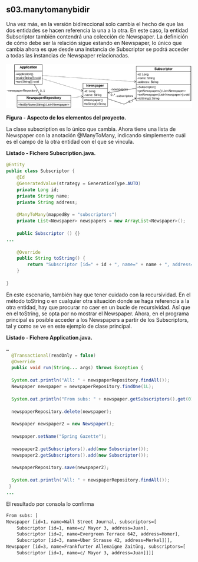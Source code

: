 ## s03.manytomanybidir

Una vez más, en la versión bidireccional solo cambia el hecho de que las dos entidades se hacen referencia la una a la otra. En este caso, la entidad Subscriptor también contendrá una colección de Newspaper. La definición de cómo debe ser la relación sigue estando en Newspaper, lo único que cambia ahora es que desde una instancia de Subscriptor se podrá acceder a todas las instancias de Newspaper relacionadas.
 
![Elementos del proyecto](s03.manytomanybidir.png)

**Figura - Aspecto de los elementos del proyecto.**


La clase subscription es lo único que cambia. Ahora tiene una lista de Newspaper con la anotación @ManyToMany, indicando simplemente cuál es el campo de la otra entidad con el que se vincula.

**Listado - Fichero Subscription.java.**

```java
@Entity
public class Subscriptor {
    @Id
    @GeneratedValue(strategy = GenerationType.AUTO)
	private Long id;
	private String name;
	private String address;
	
	@ManyToMany(mappedBy = "subscriptors")
	private List<Newspaper> newspapers = new ArrayList<Newspaper>();
	
	public Subscriptor () {}
...

	@Override
	public String toString() {
		return "Subscriptor [id=" + id + ", name=" + name + ", address=" + address + "]";
	}
	
}
```

En este escenario, también hay que tener cuidado con la recursividad. En el método toString o en cualquier otra situación donde se haga referencia a la otra entidad, hay que procurar no caer en un bucle de recursividad. Así que en el toString, se opta por no mostrar el Newspaper.
Ahora, en el programa principal es posible acceder a los Newspapers a partir de los Subscriptors, tal y como se ve en este ejemplo de clase principal.

**Listado - Fichero Application.java.**

```java
…
  @Transactional(readOnly = false)
  @Override
  public void run(String... args) throws Exception {

  System.out.println("All: " + newspaperRepository.findAll());
  Newspaper newspaper = newspaperRepository.findOne(1L);
  
  System.out.println("From subs: " + newspaper.getSubscriptors().get(0).getNewspapers());
  
  newspaperRepository.delete(newspaper);
  
  Newspaper newspaper2 = new Newspaper();

  newspaper.setName("Spring Gazette");
  
  newspaper2.getSubscriptors().add(new Subscriptor());
  newspaper2.getSubscriptors().add(new Subscriptor());
  
  newspaperRepository.save(newspaper2);
  
  System.out.println("All: " + newspaperRepository.findAll());
 }
...
```

El resultado por consola lo confirma

```bash
From subs: [
Newspaper [id=1, name=Wall Street Journal, subscriptors=[
	Subscriptor [id=1, name=c/ Mayor 3, address=Juan], 
	Subscriptor [id=2, name=Evergreen Terrace 642, address=Homer], 
	Subscriptor [id=3, name=Uber Strasse 42, address=Merkel]]], 
Newspaper [id=3, name=Frankfurter Allemaigne Zaitüng, subscriptors=[
	Subscriptor [id=1, name=c/ Mayor 3, address=Juan]]]]
```
